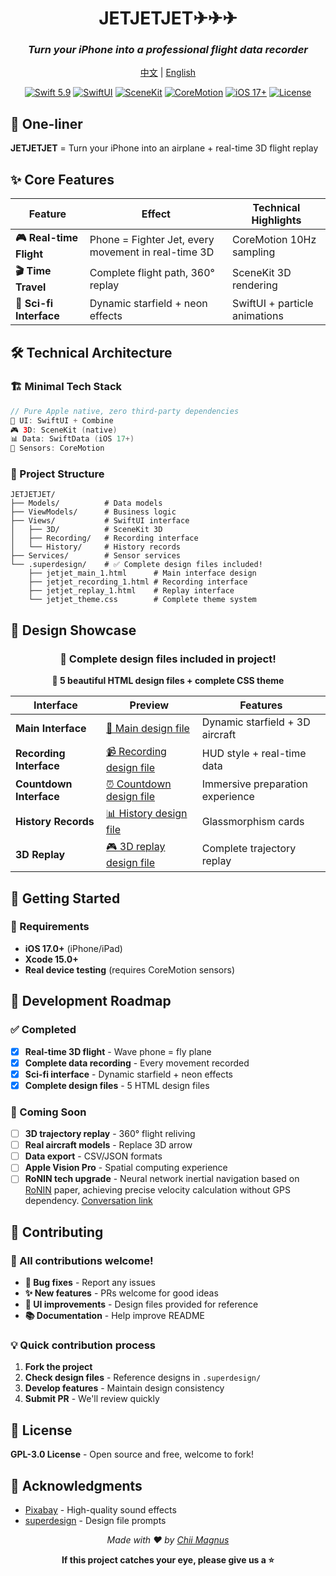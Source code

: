 <div align="center">

# JETJETJET✈︎✈︎✈︎

### *Turn your iPhone into a professional flight data recorder*

[中文](README.md) | [English](README_EN.md)

[![Swift 5.9](https://img.shields.io/badge/Swift-5.9-orange.svg)](https://swift.org) [![SwiftUI](https://img.shields.io/badge/SwiftUI-5-green.svg)](https://developer.apple.com/swiftui)
[![SceneKit](https://img.shields.io/badge/3D-SceneKit-purple.svg)](https://developer.apple.com/scenekit) [![CoreMotion](https://img.shields.io/badge/Sensors-CoreMotion-red.svg)](https://developer.apple.com/coremotion)
[![iOS 17+](https://img.shields.io/badge/iOS-17+-blue.svg)](https://developer.apple.com/ios) [![License](https://img.shields.io/badge/License-GPL--3.0-yellow.svg)](./LICENSE)

</div>

## 🎯 One-liner

**JETJETJET** = Turn your iPhone into an airplane + real-time 3D flight replay

## ✨ Core Features

| Feature | Effect | Technical Highlights |
|---------|--------|---------------------|
| **🎮 Real-time Flight** | Phone = Fighter Jet, every movement in real-time 3D | CoreMotion 10Hz sampling |
| **🎬 Time Travel** | Complete flight path, 360° replay | SceneKit 3D rendering |
| **🌌 Sci-fi Interface** | Dynamic starfield + neon effects | SwiftUI + particle animations |

## 🛠️ Technical Architecture

### 🏗️ Minimal Tech Stack
```swift
// Pure Apple native, zero third-party dependencies
📱 UI: SwiftUI + Combine
🎮 3D: SceneKit (native)
📊 Data: SwiftData (iOS 17+)
🎯 Sensors: CoreMotion
```

### 📁 Project Structure
```
JETJETJET/
├── Models/          # Data models
├── ViewModels/      # Business logic
├── Views/           # SwiftUI interface
│   ├── 3D/          # SceneKit 3D
│   ├── Recording/   # Recording interface
│   └── History/     # History records
├── Services/        # Sensor services
└── .superdesign/    # ✅ Complete design files included!
    ├── jetjet_main_1.html      # Main interface design
    ├── jetjet_recording_1.html # Recording interface
    ├── jetjet_replay_1.html    # Replay interface
    └── jetjet_theme.css        # Complete theme system
```

## 🎨 Design Showcase

<div align="center">

### 📂 Complete design files included in project!

**🎨 5 beautiful HTML design files + complete CSS theme**

| Interface | Preview | Features |
|-----------|---------|----------|
| **Main Interface** | [🚀 Main design file](./.superdesign/design_iterations/jetjet_main_1.html) | Dynamic starfield + 3D aircraft |
| **Recording Interface** | [📹 Recording design file](./.superdesign/design_iterations/jetjet_recording_1.html) | HUD style + real-time data |
| **Countdown Interface** | [⏰ Countdown design file](./.superdesign/design_iterations/jetjet_countdown_1.html) | Immersive preparation experience |
| **History Records** | [📊 History design file](./.superdesign/design_iterations/jetjet_history_1.html) | Glassmorphism cards |
| **3D Replay** | [🎮 3D replay design file](./.superdesign/design_iterations/jetjet_replay_1.html) | Complete trajectory replay |

</div>

## 🚀 Getting Started

### 📱 Requirements
- **iOS 17.0+** (iPhone/iPad)
- **Xcode 15.0+**
- **Real device testing** (requires CoreMotion sensors)

## 🎯 Development Roadmap

### ✅ Completed
- [x] **Real-time 3D flight** - Wave phone = fly plane
- [x] **Complete data recording** - Every movement recorded
- [x] **Sci-fi interface** - Dynamic starfield + neon effects
- [x] **Complete design files** - 5 HTML design files

### 🚧 Coming Soon
- [ ] **3D trajectory replay** - 360° flight reliving
- [ ] **Real aircraft models** - Replace 3D arrow
- [ ] **Data export** - CSV/JSON formats
- [ ] **Apple Vision Pro** - Spatial computing experience
- [ ] **RoNIN tech upgrade** - Neural network inertial navigation based on [RoNIN](https://ronin.cs.sfu.ca/) paper, achieving precise velocity calculation without GPS dependency. [Conversation link](https://chat.z.ai/s/c8855f52-7457-4160-90ec-1652376e4998)

## 🤝 Contributing

### 🎯 All contributions welcome!
- **🐛 Bug fixes** - Report any issues
- **✨ New features** - PRs welcome for good ideas
- **🎨 UI improvements** - Design files provided for reference
- **📚 Documentation** - Help improve README

### 💡 Quick contribution process
1. **Fork the project**
2. **Check design files** - Reference designs in `.superdesign/`
3. **Develop features** - Maintain design consistency
4. **Submit PR** - We'll review quickly

## 📄 License

**GPL-3.0 License** - Open source and free, welcome to fork!

## 📄 Acknowledgments

- [Pixabay](https://pixabay.com/) - High-quality sound effects
- [superdesign](https://github.com/superdesigndev/superdesign) - Design file prompts

<div align="center">

*Made with ❤️ by [Chii Magnus](https://github.com/chiimagnus)*

**If this project catches your eye, please give us a ⭐️**

</div>